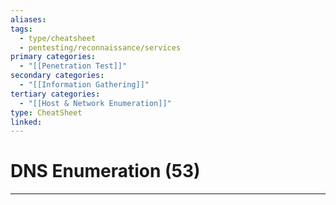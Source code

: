 ```yaml
---
aliases:
tags:
  - type/cheatsheet
  - pentesting/reconnaissance/services
primary categories:
  - "[[Penetration Test]]"
secondary categories:
  - "[[Information Gathering]]"
tertiary categories:
  - "[[Host & Network Enumeration]]"
type: CheatSheet
linked:
---
```

# DNS Enumeration (53)

***

